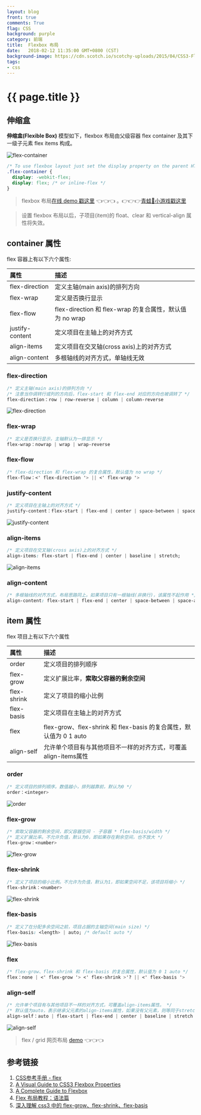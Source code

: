 ```yaml
---
layout: blog
front: true
comments: True
flag: CSS
background: purple
category: 前端
title:  Flexbox 布局
date:   2018-02-12 11:35:00 GMT+0800 (CST)
background-image: https://cdn.scotch.io/scotchy-uploads/2015/04/CSS3-Flexbox-Model.jpg
tags:
- css
---
```

# {{ page.title }}

## 伸缩盒

**伸缩盒(Flexible Box)** 模型如下，flexbox 布局由父级容器 flex container 及其下一级子元素 flex items 构成。

![flex-container](https://cdn.scotch.io/scotchy-uploads/2015/04/CSS3-Flexbox-Model.jpg)

```CSS
/* To use flexbox layout just set the display property on the parent HTML element */
.flex-container {
  display: -webkit-flex;
  display: flex; /* or inline-flex */
}
```

> flexbox 布局[在线 demo 戳这里](https://codepen.io/justd/full/yydezN/) 👈👈👈 。👉👉👉[青蛙🐸小游戏戳这里](https://flexboxfroggy.com/#zh-cn)

> 设置 flexbox 布局以后，子项目(item)的 float、clear 和 vertical-align 属性将失效。

## container 属性

flex 容器上有以下六个属性:

| 属性 | 描述 |
|:-------------|:------------------|
| flex-direction | 定义主轴(main axis)的排列方向 |
| flex-wrap | 定义是否换行显示 |
| flex-flow | flex-direction 和 flex-wrap 的复合属性，默认值为 no wrap |
| justify-content | 定义项目在主轴上的对齐方式 |
| align-items | 定义项目在交叉轴(cross axis)上的对齐方式 |
| align-content | 多根轴线的对齐方式，单轴线无效 |

### flex-direction

```CSS
/* 定义主轴(main axis)的排列方向 */
/* 注意当你调转行或列的方向后，flex-start 和 flex-end 对应的方向也被调转了 */
flex-direction：row | row-reverse | column | column-reverse
```

![flex-direction](https://css-tricks.com/wp-content/uploads/2013/04/flex-direction2.svg)

### flex-wrap

```CSS
/* 定义是否换行显示，主轴默认为一排显示 */
flex-wrap：nowrap | wrap | wrap-reverse
```

### flex-flow

```CSS
/* flex-direction 和 flex-wrap 的复合属性，默认值为 no wrap */
flex-flow：<' flex-direction '> || <' flex-wrap '>
```

### justify-content

```CSS
/* 定义项目在主轴上的对齐方式 */
justify-content：flex-start | flex-end | center | space-between | space-around | space-evenly
```

![justify-content]( {{site.url}}/style/images/flex-justify-content.png )

### align-items

```CSS
/* 定义项目在交叉轴(cross axis)上的对齐方式 */
align-items: flex-start | flex-end | center | baseline | stretch;
```

![align-items](http://www.ruanyifeng.com/blogimg/asset/2015/bg2015071011.png)

### align-content

```CSS
/* 多根轴线的对齐方式，布局思路同上。如果项目只有一根轴线(非换行)，该属性不起作用 */
align-content: flex-start | flex-end | center | space-between | space-around | stretch;
```

## item 属性

flex 项目上有以下六个属性

| 属性 | 描述 |
|:-------------|:------------------|
| order | 定义项目的排列顺序 |
| flex-grow | 定义扩展比率，**索取父容器的剩余空间** |
| flex-shrink | 定义了项目的缩小比例 |
| flex-basis | 定义项目在主轴上的对齐方式 |
| flex | flex-grow、flex-shrink 和 flex-basis 的复合属性，默认值为 0 1 auto |
| align-self | 允许单个项目有与其他项目不一样的对齐方式，可覆盖align-items属性 |

### order

```CSS
/* 定义项目的排列顺序。数值越小，排列越靠前，默认为0 */
order：<integer>
```

![order](https://cdn.scotch.io/scotchy-uploads/2015/04/flexbox-order.jpg)

### flex-grow

```CSS
/* 索取父容器的剩余空间，即父容器空间 - 子容器 * flex-basis/width */
/* 定义扩展比率。不允许负值，默认为0，即如果存在剩余空间，也不放大 */
flex-grow：<number>
```

![flex-grow](https://cdn.scotch.io/scotchy-uploads/2015/04/flexbox-flex-grow-2.jpg)

### flex-shrink

```CSS
/* 定义了项目的缩小比例。不允许为负值，默认为1，即如果空间不足，该项目将缩小 */
flex-shrink：<number>
```

![flex-shrink](https://cdn.scotch.io/scotchy-uploads/2015/04/flexbox-flex-shrink.jpg)

### flex-basis

```CSS
/* 定义了在分配多余空间之前，项目占据的主轴空间(main size) */
flex-basis: <length> | auto; /* default auto */
```

![flex-basis](https://cdn.scotch.io/scotchy-uploads/2015/04/flexbox-flex-basis.jpg)

### flex

```CSS
/* flex-grow、flex-shrink 和 flex-basis 的复合属性，默认值为 0 1 auto */
flex：none | <' flex-grow '> <' flex-shrink >'? || <' flex-basis '>
```

### align-self

```CSS
/* 允许单个项目有与其他项目不一样的对齐方式，可覆盖align-items属性。 */
/* 默认值为auto，表示继承父元素的align-items属性，如果没有父元素，则等同于stretch */
align-self：auto | flex-start | flex-end | center | baseline | stretch
```

![align-self](https://cdn.scotch.io/scotchy-uploads/2015/04/flexbox-align-self.jpg)

> flex / grid 网页布局 [demo](https://demo.tutorialzine.com/2017/03/css-grid-vs-flexbox/) 👈👈👈

## 参考链接

1. [CSS参考手册 - flex](http://www.css88.com/book/css/properties/flex/index.htm)
1. [A Visual Guide to CSS3 Flexbox Properties](https://scotch.io/tutorials/a-visual-guide-to-css3-flexbox-properties#basics)
1. [A Complete Guide to Flexbox](https://css-tricks.com/snippets/css/a-guide-to-flexbox/)
1. [Flex 布局教程：语法篇](http://www.ruanyifeng.com/blog/2015/07/flex-grammar.html)
1. [深入理解 css3 中的 flex-grow、flex-shrink、flex-basis](https://zhoon.github.io/css3/2014/08/23/flex.html)